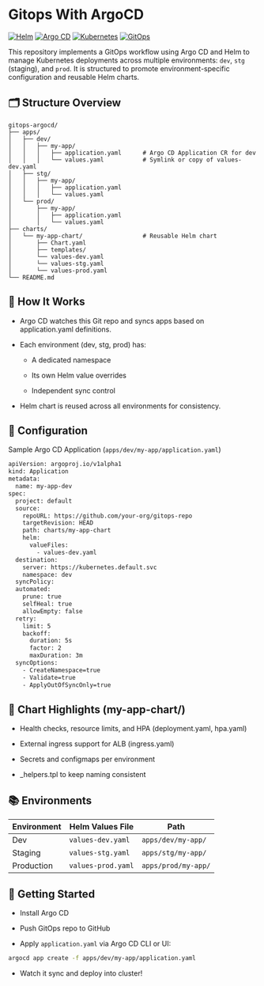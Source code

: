 # Gitops With ArgoCD

[![Helm](https://img.shields.io/badge/Helm-Package%20Manager-0F1689?logo=helm&logoColor=white)](https://helm.sh/)
[![Argo CD](https://img.shields.io/badge/Argo%20CD-GitOps%20CD-EF7B4D?logo=argo&logoColor=white)](https://argo-cd.readthedocs.io/)
[![Kubernetes](https://img.shields.io/badge/Kubernetes-Orchestration-326CE5?logo=kubernetes&logoColor=white)](https://kubernetes.io/)
[![GitOps](https://img.shields.io/badge/GitOps-Automated%20Delivery-1F6FEB?logo=git&logoColor=white)](https://opengitops.dev/)


This repository implements a GitOps workflow using Argo CD and Helm to manage Kubernetes deployments across multiple environments: `dev`, `stg` (staging), and `prod`. It is structured to promote environment-specific configuration and reusable Helm charts.
 

## 🗂️ Structure Overview
```
gitops-argocd/
├── apps/
│   ├── dev/
│   │   ├── my-app/
│   │   │   ├── application.yaml      # Argo CD Application CR for dev
│   │   │   └── values.yaml           # Symlink or copy of values-dev.yaml
│   ├── stg/
│   │   ├── my-app/
│   │   │   ├── application.yaml
│   │   │   └── values.yaml
│   └── prod/
│       ├── my-app/
│       │   ├── application.yaml
│       │   └── values.yaml
├── charts/
│   └── my-app-chart/                 # Reusable Helm chart
│       ├── Chart.yaml
│       ├── templates/
│       └── values-dev.yaml
│       └── values-stg.yaml
│       └── values-prod.yaml
└── README.md
```

## 🚀 How It Works

- Argo CD watches this Git repo and syncs apps based on application.yaml definitions.

- Each environment (dev, stg, prod) has:

  - A dedicated namespace

  - Its own Helm value overrides

  - Independent sync control

- Helm chart is reused across all environments for consistency.

## 🔧 Configuration

Sample Argo CD Application (`apps/dev/my-app/application.yaml`)
```bash
apiVersion: argoproj.io/v1alpha1
kind: Application
metadata:
  name: my-app-dev
spec:
  project: default
  source:
    repoURL: https://github.com/your-org/gitops-repo
    targetRevision: HEAD
    path: charts/my-app-chart
    helm:
      valueFiles:
        - values-dev.yaml
  destination:
    server: https://kubernetes.default.svc
    namespace: dev
  syncPolicy:
  automated:
    prune: true
    selfHeal: true
    allowEmpty: false
  retry:
    limit: 5
    backoff:
      duration: 5s
      factor: 2
      maxDuration: 3m
  syncOptions:
    - CreateNamespace=true
    - Validate=true
    - ApplyOutOfSyncOnly=true
```

## 🧩 Chart Highlights (my-app-chart/)

- Health checks, resource limits, and HPA (deployment.yaml, hpa.yaml)

- External ingress support for ALB (ingress.yaml)

- Secrets and configmaps per environment

- _helpers.tpl to keep naming consistent

## 📚 Environments

| Environment             | Helm Values File                 | Path                                                 |
|-------------------------|----------------------------------|------------------------------------------------------|
| Dev                     | `values-dev.yaml`                | `apps/dev/my-app/`                                   |
| Staging                 | `values-stg.yaml`                | `apps/stg/my-app/`                                   |
| Production              | `values-prod.yaml`               | `apps/prod/my-app/`                                  |

## 📌 Getting Started

- Install Argo CD

- Push GitOps repo to GitHub

- Apply `application.yaml` via Argo CD CLI or UI:
```bash
argocd app create -f apps/dev/my-app/application.yaml
```
- Watch it sync and deploy into cluster!

